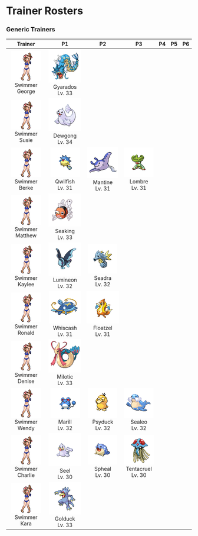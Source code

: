 # Trainer Rosters

### Generic Trainers

| Trainer | P1 | P2 | P3 | P4 | P5 | P6 |
|:-------:|:--:|:--:|:--:|:--:|:--:|:--:|
| ![Swimmer George](../../assets/trainers/swimmer.png "Swimmer George")<br>Swimmer George | ![Gyarados](../../assets/sprites/gyarados/front.gif "Gyarados")<br>Gyarados<br>Lv. 33 |
| ![Swimmer Susie](../../assets/trainers/swimmer.png "Swimmer Susie")<br>Swimmer Susie | ![Dewgong](../../assets/sprites/dewgong/front.gif "Dewgong")<br>Dewgong<br>Lv. 34 |
| ![Swimmer Berke](../../assets/trainers/swimmer.png "Swimmer Berke")<br>Swimmer Berke | ![Qwilfish](../../assets/sprites/qwilfish/front.gif "Qwilfish")<br>Qwilfish<br>Lv. 31 | ![Mantine](../../assets/sprites/mantine/front.gif "Mantine")<br>Mantine<br>Lv. 31 | ![Lombre](../../assets/sprites/lombre/front.gif "Lombre")<br>Lombre<br>Lv. 31 |
| ![Swimmer Matthew](../../assets/trainers/swimmer.png "Swimmer Matthew")<br>Swimmer Matthew | ![Seaking](../../assets/sprites/seaking/front.gif "Seaking")<br>Seaking<br>Lv. 33 |
| ![Swimmer Kaylee](../../assets/trainers/swimmer.png "Swimmer Kaylee")<br>Swimmer Kaylee | ![Lumineon](../../assets/sprites/lumineon/front.gif "Lumineon")<br>Lumineon<br>Lv. 32 | ![Seadra](../../assets/sprites/seadra/front.gif "Seadra")<br>Seadra<br>Lv. 32 |
| ![Swimmer Ronald](../../assets/trainers/swimmer.png "Swimmer Ronald")<br>Swimmer Ronald | ![Whiscash](../../assets/sprites/whiscash/front.gif "Whiscash")<br>Whiscash<br>Lv. 31 | ![Floatzel](../../assets/sprites/floatzel/front.gif "Floatzel")<br>Floatzel<br>Lv. 31 |
| ![Swimmer Denise](../../assets/trainers/swimmer.png "Swimmer Denise")<br>Swimmer Denise | ![Milotic](../../assets/sprites/milotic/front.gif "Milotic")<br>Milotic<br>Lv. 33 |
| ![Swimmer Wendy](../../assets/trainers/swimmer.png "Swimmer Wendy")<br>Swimmer Wendy | ![Marill](../../assets/sprites/marill/front.gif "Marill")<br>Marill<br>Lv. 32 | ![Psyduck](../../assets/sprites/psyduck/front.gif "Psyduck")<br>Psyduck<br>Lv. 32 | ![Sealeo](../../assets/sprites/sealeo/front.gif "Sealeo")<br>Sealeo<br>Lv. 32 |
| ![Swimmer Charlie](../../assets/trainers/swimmer.png "Swimmer Charlie")<br>Swimmer Charlie | ![Seel](../../assets/sprites/seel/front.gif "Seel")<br>Seel<br>Lv. 30 | ![Spheal](../../assets/sprites/spheal/front.gif "Spheal")<br>Spheal<br>Lv. 30 | ![Tentacruel](../../assets/sprites/tentacruel/front.gif "Tentacruel")<br>Tentacruel<br>Lv. 30 |
| ![Swimmer Kara](../../assets/trainers/swimmer.png "Swimmer Kara")<br>Swimmer Kara | ![Golduck](../../assets/sprites/golduck/front.gif "Golduck")<br>Golduck<br>Lv. 33 |

